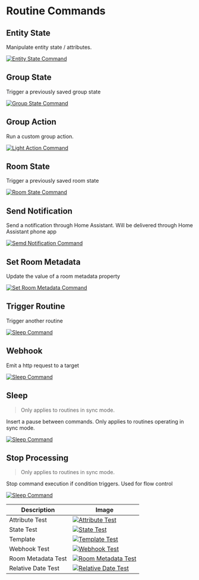 # Routine Commands

## Entity State

Manipulate entity state / attributes.

[![Entity State Command](images/command.entity_state.png)](images/command.entity_state.png)

## Group State

Trigger a previously saved group state

[![Group State Command](images/command.group_state.png)](images/command.group_state.png)

## Group Action

Run a custom group action.

[![Light Action Command](images/command.light_group_action.png)](images/command.light_group_action.png)

## Room State

Trigger a previously saved room state

[![Room State Command](images/command.room_state.png)](images/command.room_state.png)

## Send Notification

Send a notification through Home Assistant. Will be delivered through Home Assistant phone app

[![Semd Notification Command](images/command.notification.png)](images/command.notification.png)

## Set Room Metadata

Update the value of a room metadata property

[![Set Room Metadata Command](images/set_metadata.routine.png)](images/set_metadata.routine.png)

## Trigger Routine

Trigger another routine

[![Sleep Command](images/command.routine.png)](images/command.routine.png)

## Webhook

Emit a http request to a target

[![Sleep Command](images/command.webhook.png)](images/command.webhook.png)

## Sleep

> Only applies to routines in sync mode.

Insert a pause between commands. Only applies to routines operating in sync mode.

[![Sleep Command](images/command.sleep.png)](images/command.sleep.png)

## Stop Processing

> Only applies to routines in sync mode.

Stop command execution if condition triggers. Used for flow control

[![Sleep Command](images/command.stop_processing.png)](images/command.stop_processing.png)

| Description | Image |
| --- | --- |
| Attribute Test | [![Attribute Test](images/stop_processing.attribute.png)](images/stop_processing.attribute.png) |
| State Test | [![State Test](images/stop_processing.state.png)](images/stop_processing.state.png) |
| Template | [![Template Test](images/stop_processing.template.png)](images/stop_processing.template.png) |
| Webhook Test | [![Webhook Test](images/stop_processing.webhook.png)](images/stop_processing.webhook.png) |
| Room Metadata Test | [![Room Metadata Test](images/stop_processing.room_metadata.png)](images/stop_processing.room_metadata.png) |
| Relative Date Test | [![Relative Date Test](images/stop_processing.relative_date.png)](images/stop_processing.relative_date.png) |
